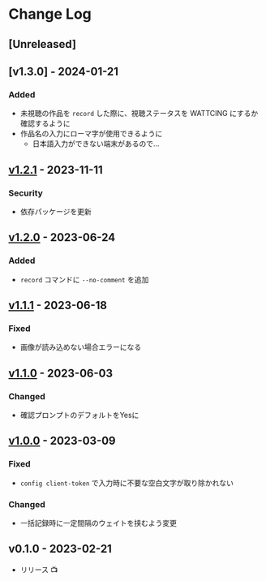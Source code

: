 # Change Log

## [Unreleased]

## [v1.3.0] - 2024-01-21

### Added

- 未視聴の作品を `record` した際に、視聴ステータスを WATTCING
  にするか確認するように
- 作品名の入力にローマ字が使用できるように
  - 日本語入力ができない端末があるので…

## [v1.2.1] - 2023-11-11

### Security

- 依存パッケージを更新

## [v1.2.0] - 2023-06-24

### Added

- `record` コマンドに `--no-comment` を追加

## [v1.1.1] - 2023-06-18

### Fixed

- 画像が読み込めない場合エラーになる

## [v1.1.0] - 2023-06-03

### Changed

- 確認プロンプトのデフォルトをYesに

## [v1.0.0] - 2023-03-09

### Fixed

- `config client-token` で入力時に不要な空白文字が取り除かれない

### Changed

- 一括記録時に一定間隔のウェイトを挟むよう変更

## v0.1.0 - 2023-02-21

- リリース 📺

[v1.2.1]: https://github.com/arrow2nd/anct/compare/v1.2.0...v1.2.1
[v1.2.0]: https://github.com/arrow2nd/anct/compare/v1.1.0...v1.2.0
[v1.1.1]: https://github.com/arrow2nd/anct/compare/v1.0.1...v1.1.1
[v1.1.0]: https://github.com/arrow2nd/anct/compare/v1.0.0...v1.1.0
[v1.0.0]: https://github.com/arrow2nd/anct/compare/v0.1.0...v1.0.0
